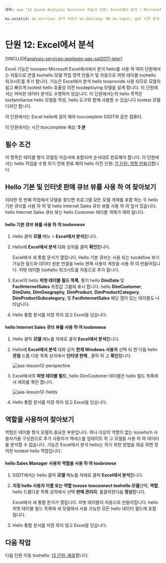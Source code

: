 ```yaml
---
제목: aaa "12 Azure Analysis Services 자습서 단원: Excel에서 분석 | Microsoft Docs "설명: Azure Analysis Services 하는 hello에 toouse Excel에서 분석 방법에 대해 설명 tutorial 프로젝트. 서비스: 분석 서비스 documentationcenter: ' 작성자: minewiskan 관리자: erikre 편집기: ' 태그: '

ms.assetid: ms.service: 분석 서비스 ms.devlang: NA ms.topic: get 시작 문서 ms.tgt_pltfrm: NA ms.workload: na ms.date: 05/26/2017 ms.author: owend
---
```

# <a name="lesson-12-analyze-in-excel"></a>단원 12: Excel에서 분석

[!INCLUDE[analysis-services-appliesto-aas-sql2017-later](../../../includes/analysis-services-appliesto-aas-sql2017-later.md)]

Excel 기능은 tooopen Microsoft Excel에서에서 분석 hello를 사용 하 여이 단원에서는 자동으로 연결 toohello 모델 작업 영역 만들기 및 자동으로 피벗 테이블 toohello 워크시트를 추가 합니다. 기능은 Excel에서 분석 hello tooprovide 사용 되므로 모델의 쉽고 빠르게 tootest hello 효율성 이전 toodeploying 모델을 설계 합니다. 이 단원에서는 어떠한 데이터 분석도 수행하지 않습니다. 이 단원에서는의 hello 목적은 toofamiliarize hello 모델을 작성, hello 도구와 함께 사용할 수 있습니다 tootest 모델 디자인 합니다.   
  
이 단원에서는 Excel hello에 설치 해야 toocomplete SSDT와 같은 컴퓨터.
  
이 단원에서는 시간 toocomplete 예상: **5 분**  
  
## <a name="prerequisites"></a>필수 조건  
이 항목은 테이블 형식 모델링 자습서에 포함되며 순서대로 완료해야 합니다. 이 단원에서는 hello 작업을 수행 하기 전에 완료 해야 hello 이전 단원: [11 단원: 역할 만들기](../tutorials/aas-lesson-11-create-roles.md)합니다.  
  
## <a name="browse-using-hello-default-and-internet-sales-perspectives"></a>Hello 기본 및 인터넷 판매 큐브 뷰를 사용 하 여 찾아보기  
이러한 첫 번째 작업에서 모델을 찾으면 프로그램 모든 모델 개체를 포함 하는 두 hello 기본 큐브를 사용 하 여 및 hello Internet Sales 큐브 뷰를 사용 하 여 앞서 있습니다. hello Internet Sales 큐브 뷰는 hello Customer 테이블 개체가 제외 됩니다.  
  
#### <a name="toobrowse-by-using-hello-default-perspective"></a>hello 기본 큐브 뷰를 사용 하 여 toobrowse  
  
1.  Hello 클릭 **모델** 메뉴 > **Excel에서 분석**합니다.  
  
2.  Hello에 **Excel에서 분석** 대화 상자를 클릭 **확인**합니다.  
  
    Excel에서 새 통합 문서가 열립니다. Hello 기본 큐브는 사용 되는 toodefine 보기 가능한 필드와 데이터 원본 연결을 hello 현재 사용자 계정을 사용 하 여 만들어집니다. 피벗 테이블 toohello 워크시트를 자동으로 추가 됩니다.  
  
3.  Excel의 hello **피벗 테이블 필드 목록**, 통지 hello **DimDate** 및 **FactInternetSales** 측정값 그룹에 표시 합니다. hello **DimCustomer**, **DimDate**, **DimGeography**, **DimProduct**, **DimProductCategory**, **DimProductSubcategory**, 및 **FactInternetSales** 해당 열이 있는 테이블도 나타납니다.  
  
4.  Hello 통합 문서를 저장 하지 않고 Excel을 닫습니다.  
  
#### <a name="toobrowse-by-using-hello-internet-sales-perspective"></a>hello Internet Sales 큐브 뷰를 사용 하 여 toobrowse  
  
1.  Hello 클릭 **모델** 메뉴를 차례로 클릭 **Excel에서 분석**합니다.  
  
2.  Hello에 **Excel에서 분석** 대화 상자 **현재 Windows 사용자** 선택 되 면 다음 hello **관점** 드롭 다운 목록 상자에서 **인터넷 판매** , 클릭 하 고 **확인**합니다. 
    
    ![aas-lesson12-perspective](../tutorials/media/aas-lesson12-perspective.png)
    
3.  Excel에서의 **피벗 테이블 필드**, hello DimCustomer 테이블은 hello 필드 목록에서 제외를 확인 합니다.  
    
    ![aas-lesson12-fields](../tutorials/media/aas-lesson12-fields.png)
    
4.  Hello 통합 문서를 저장 하지 않고 Excel을 닫습니다.  
  
## <a name="browse-by-using-roles"></a>역할을 사용하여 찾아보기  
역할은 테이블 형식 모델의 중요한 부분입니다. 하나 이상의 역할이 없는 toowhich 사용자가을 구성원으로 추가 사용자가 액세스를 업데이트 하 고 모델을 사용 하 여 데이터를 분석할 수 없습니다. 기능은 Excel에서 분석 hello는 하기 위한 방법을 제공 하면 정의한 tootest hello 역할입니다.  
  
#### <a name="toobrowse-by-using-hello-sales-manager-user-role"></a>hello Sales Manager 사용자 역할을 사용 하 여 toobrowse  
  
1.  SSDT에서는 hello 클릭 **모델** 메뉴를 차례로 클릭 **Excel에서 분석**합니다.  
  
2.  **지정 hello 사용자 이름 또는 역할 toouse tooconnect toohello 모델**선택, **역할**, hello 드롭다운 목록 상자에서 선택 **판매 관리자**, 를클릭한다음 **정상**합니다.  
  
    Excel에서 새 통합 문서가 열립니다. 피벗 테이블이 자동으로 만들어집니다. hello 피벗 테이블 필드 목록에 새 모델에서 사용 가능한 모든 hello 데이터 필드에 포함 됩니다.  
      
3.  Hello 통합 문서를 저장 하지 않고 Excel을 닫습니다.  
  
## <a name="whats-next"></a>다음 작업
다음 단원 이동 toohello: [13 단원: 배포](../tutorials/aas-lesson-13-deploy.md)합니다.

  
  
  
